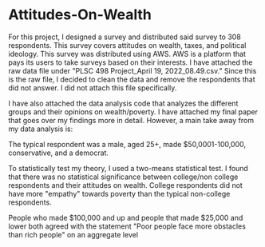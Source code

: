 # Attitudes-On-Wealth
For this project, I designed a survey and distributed said survey to 308 respondents. This survey covers attitudes on wealth, taxes, and political ideology.
This survey was distributed using AWS. AWS is a platform that pays its users to take surveys based on their interests. I have attached the raw data file under 
"PLSC 498 Project_April 19, 2022_08.49.csv." Since this is the raw file, I decided to clean the data and remove the respondents that did not answer. I did not attach
this file specifically. 

I have also attached the data analysis code that analyzes the different groups and their opinions on wealth/poverty. I have attached my final paper that goes over
my findings more in detail. However, a main take away from my data analysis is:

The typical respondent was a male, aged 25+, made $50,0001-100,000, conservative, and a democrat. 

To statistically test my theory, I used a two-means statistical test. I found that there was no statistical significance between college/non college respondents and their attitudes 
on wealth. College respondents did not have more "empathy" towards poverty than the typical non-college respondents. 

People who made $100,000 and up and people that made $25,000 and lower both agreed with the statement "Poor people face more obstacles than rich people" on an aggregate level






